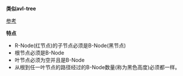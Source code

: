 **类似avl-tree**

[参考](https://segmentfault.com/a/1190000012728513)


**特点**

- R-Node(红节点)的子节点必须是B-Node(黑节点)
- 根节点必须是B-Node
- 叶节点必须为空并且是B-Node
- 从根到任一叶节点的路径经过的B-Node数量(称为黑色高度)必须都一样。